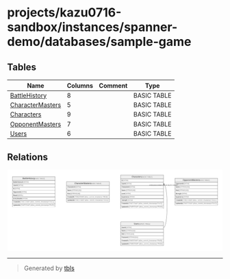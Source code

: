 # projects/kazu0716-sandbox/instances/spanner-demo/databases/sample-game

## Tables

| Name | Columns | Comment | Type |
| ---- | ------- | ------- | ---- |
| [BattleHistory](BattleHistory.md) | 8 |  | BASIC TABLE |
| [CharacterMasters](CharacterMasters.md) | 5 |  | BASIC TABLE |
| [Characters](Characters.md) | 9 |  | BASIC TABLE |
| [OpponentMasters](OpponentMasters.md) | 7 |  | BASIC TABLE |
| [Users](Users.md) | 6 |  | BASIC TABLE |

## Relations

![er](schema.svg)

---

> Generated by [tbls](https://github.com/k1LoW/tbls)
